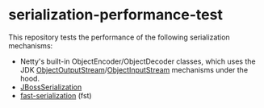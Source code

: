 # serialization-performance-test

This repository tests the performance of the following serialization mechanisms:

- Netty's built-in ObjectEncoder/ObjectDecoder classes, which uses the JDK [ObjectOutputStream](https://docs.oracle.com/en/java/javase/11/docs/api/java.base/java/io/ObjectOutputStream.html)/[ObjectInputStream](https://docs.oracle.com/en/java/javase/11/docs/api/java.base/java/io/ObjectInputStream.html) mechanisms under the hood.
- [JBossSerialization](http://serialization.jboss.org/)
- [fast-serialization](https://github.com/RuedigerMoeller/fast-serialization) (fst)
